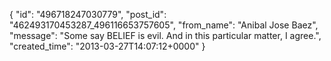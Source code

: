  {
   "id": "496718247030779",
   "post_id": "462493170453287_496116653757605",
   "from_name": "Anibal Jose Baez",
   "message": "Some say BELIEF is evil. And in this particular matter, I agree.",
   "created_time": "2013-03-27T14:07:12+0000"
 }
